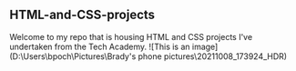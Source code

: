 ## HTML-and-CSS-projects
Welcome to my repo that is housing HTML and CSS projects I've undertaken from the Tech Academy.
![This is an image](D:\Users\bpoch\Pictures\Brady's phone pictures\20211008_173924_HDR)
